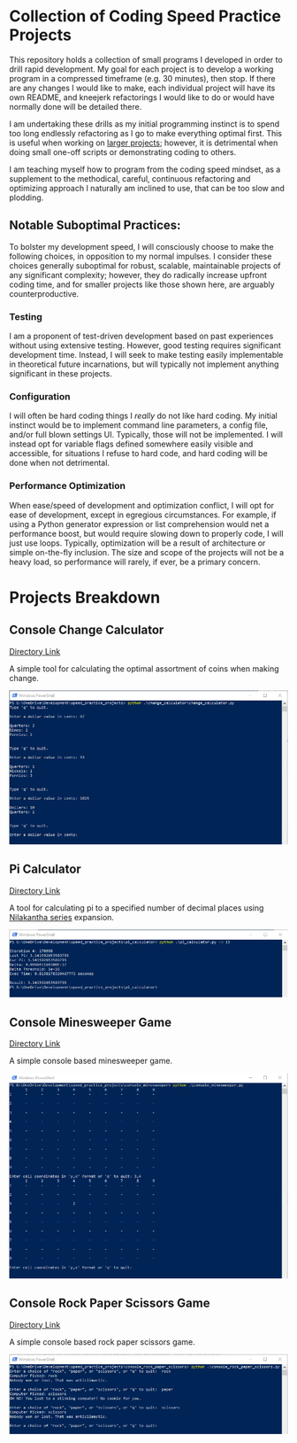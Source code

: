 # Collection of Coding Speed Practice Projects
This repository holds a collection of small programs I developed in
order to drill rapid development. My goal for each project is to develop
a working program in a compressed timeframe (e.g. 30 minutes), then stop.
If there are any changes I would like to make, each individual project
will have its own README, and kneejerk refactorings I would like to do or
would have normally done will be detailed there.

I am undertaking these drills as my initial programming instinct is to
spend too long endlessly refactoring as I go to make everything optimal
first. This is useful when working on [larger projects](https://github.com/jtmorris/ad-blocking-detector);
however, it is detrimental when doing small one-off scripts or demonstrating
coding to others.

I am teaching myself how to program from the coding speed mindset, as a
supplement to the methodical, careful, continuous refactoring and optimizing
approach I naturally am inclined to use, that can be too slow and plodding.

## Notable Suboptimal Practices:
To bolster my development speed, I will consciously choose to make the
following choices, in opposition to my normal impulses. I consider these
choices generally suboptimal for robust, scalable, maintainable projects
of any significant complexity; however, they do radically increase
upfront coding time, and for smaller projects like those shown here, are
arguably counterproductive.

### Testing
I am a proponent of test-driven development based on past experiences
without using extensive testing. However, good testing requires
significant development time. Instead, I will seek to make testing easily
implementable in theoretical future incarnations, but will typically
not implement anything significant in these projects.

### Configuration
I will often be hard coding things I *really* do not like hard coding.
My initial instinct would be to implement command line parameters, a
config file, and/or full blown settings UI. Typically, those will not be
implemented. I will instead opt for variable flags defined somewhere
easily visible and accessible, for situations I refuse to hard code, and
hard coding will be done when not detrimental.

### Performance Optimization
When ease/speed of development and optimization conflict, I will opt for
ease of development, except in egregious circumstances. For example, if
using a Python generator expression or list comprehension would net a
performance boost, but would require slowing down to properly code, I
will just use loops. Typically, optimization will be a result of
architecture or simple on-the-fly inclusion. The size and scope of the
projects will not be a heavy load, so performance will rarely, if ever,
be a primary concern.


# Projects Breakdown
## Console Change Calculator
[Directory Link](https://github.com/jtmorris/speed_practice_projects/tree/master/change_calculator)

A simple tool for calculating the optimal assortment of coins when making
change.
<p align="center">
	<img src="resources/change_calculator_1.png">
</p>

## Pi Calculator
[Directory Link](https://github.com/jtmorris/speed_practice_projects/tree/master/pi_calculator)

A tool for calculating pi to a specified number of decimal places using
[Nilakantha series](https://en.wikipedia.org/wiki/Pi#Infinite_series)
expansion.
<p align="center">
	<img src="resources/pi_calculator_1.png">
</p>

## Console Minesweeper Game
[Directory Link](https://github.com/jtmorris/speed_practice_projects/tree/master/console_minesweeper)

A simple console based minesweeper game.
<p align="center">
	<img src="resources/console_minesweeper_2.png">
</p>

## Console Rock Paper Scissors Game
[Directory Link](https://github.com/jtmorris/speed_practice_projects/tree/master/console_rock_paper_scissors)

A simple console based rock paper scissors game.
<p align="center">
	<img src="resources/console_rock_paper_scissors_1.png">
</p>